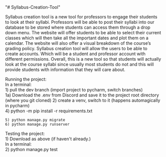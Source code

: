 "# Syllabus-Creation-Tool"

Syllabus creation tool is a new tool for professors to engage their students to look at their syllabi. Professors will be able to post their syllabi into our database to be stored where students can access them through a drop down menu. The website will offer students to be able to select their current classes which will then take all the important dates and plot them on a calendar. The website will also offer a visual breakdown of the course’s grading policy. Syllabus creation tool will allow the users to be able to create accounts. Which will be a student and professor account with different permissions. Overall, this is a new tool so that students will actually look at the course syllabi since usually most students do not and this will provide students with information that they will care about.
  
  
Running the project:  
  In a terminal:  
    1) pull the dev branch (import project to pycharm, switch branches)  
    1a) Download the .env from Discord and save it to the project root directory (where you git cloned)
    2) create a venv, switch to it (happens automagically in pycharm)  
    4) python -m pip install -r requirements.txt  
    
    5) python manage.py migrate  
    6) python manage.py runserver  
  
Testing the project:  
    1) Download as above (if haven't already.)  
   In a terminal:  
    2) python manage.py test  
